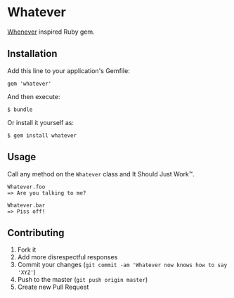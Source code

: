 # Whatever

[Whenever](https://rubygems.org/gems/whenever) inspired Ruby gem.

## Installation

Add this line to your application's Gemfile:

    gem 'whatever'

And then execute:

    $ bundle

Or install it yourself as:

    $ gem install whatever

## Usage

Call any method on the `Whatever` class and It Should Just Work™.

    Whatever.foo
    => Are you talking to me?
    
    Whatever.bar
    => Piss off!

## Contributing

1. Fork it
2. Add more disrespectful responses
3. Commit your changes (`git commit -am 'Whatever now knows how to say 'XYZ'`)
4. Push to the master (`git push origin master`)
5. Create new Pull Request